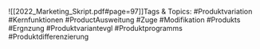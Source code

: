 
![[2022_Marketing_Skript.pdf#page=97]]Tags & Topics:
   #Produktvariation
   #Kernfunktionen
   #ProductAusweitung
   #Zuge
   #Modifikation
   #Produkts
   #Ergnzung
   #Produktvariantevgl
   #Produktprogramms
   #Produktdifferenzierung